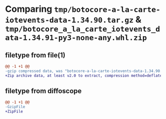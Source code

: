 # Comparing `tmp/botocore-a-la-carte-iotevents-data-1.34.90.tar.gz` & `tmp/botocore_a_la_carte_iotevents_data-1.34.91-py3-none-any.whl.zip`

## filetype from file(1)

```diff
@@ -1 +1 @@
-gzip compressed data, was "botocore-a-la-carte-iotevents-data-1.34.90.tar", last modified: Wed Apr 24 01:02:08 2024, max compression
+Zip archive data, at least v2.0 to extract, compression method=deflate
```

## filetype from diffoscope

```diff
@@ -1 +1 @@
-GzipFile
+ZipFile
```

